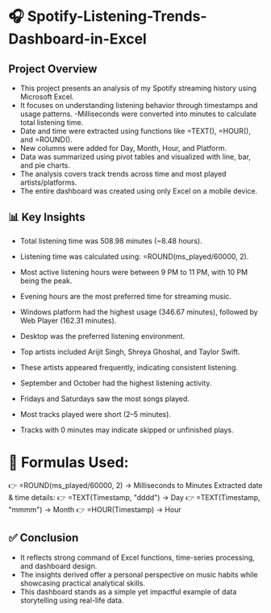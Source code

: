 # 🎧 Spotify-Listening-Trends-Dashboard-in-Excel
## Project Overview 

- This project presents an analysis of my Spotify streaming history using Microsoft Excel.
- It focuses on understanding listening behavior through timestamps and usage patterns.
-Milliseconds were converted into minutes to calculate total listening time.
- Date and time were extracted using functions like =TEXT(), =HOUR(), and =ROUND().
- New columns were added for Day, Month, Hour, and Platform.
- Data was summarized using pivot tables and visualized with line, bar, and pie charts.
- The analysis covers track trends across time and most played artists/platforms.
- The entire dashboard was created using only Excel on a mobile device.

## 📊 Key Insights

- Total listening time was 508.98 minutes (~8.48 hours).

- Listening time was calculated using: =ROUND(ms_played/60000, 2).

- Most active listening hours were between 9 PM to 11 PM, with 10 PM being the peak.

- Evening hours are the most preferred time for streaming music.

- Windows platform had the highest usage (346.67 minutes), followed by Web Player (162.31 minutes).

- Desktop was the preferred listening environment.

- Top artists included Arijit Singh, Shreya Ghoshal, and Taylor Swift.

- These artists appeared frequently, indicating consistent listening.

- September and October had the highest listening activity.

- Fridays and Saturdays saw the most songs played.

- Most tracks played were short (2–5 minutes).

- Tracks with 0 minutes may indicate skipped or unfinished plays.
# 🧠 Formulas Used:
👉 =ROUND(ms_played/60000, 2) → Milliseconds to Minutes
Extracted date & time details:
👉 =TEXT(Timestamp, "dddd") → Day
👉 =TEXT(Timestamp, "mmmm") → Month
👉 =HOUR(Timestamp) → Hour

## ✅ Conclusion
- It reflects strong command of Excel functions, time-series processing, and dashboard design. 
- The insights derived offer a personal perspective on music habits while showcasing practical analytical skills.
-  This dashboard stands as a simple yet impactful example of data storytelling using real-life data.
